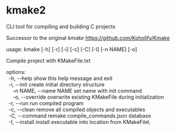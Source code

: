 # kmake2
CLI tool for compiling and building C projects

Successor to the original *kmake* https://github.com/Koholify/Kmake

usage: kmake [-h] [-r] [-i] [-c] [-C] [-I] [-n NAME] [-o]

Compile project with KMakeFile.txt

options:\
&ensp;-h, --help            show this help message and exit\
&ensp;-i, --init            create initial directory structure\
&emsp; -n NAME, --name NAME  set name with init command\
&emsp; -o, --override        overwrite existing KMakeFile during initialization\
&ensp;-r, --run             run compiled program\
&ensp;-c, --clean           remove all compiled objects and executables\
&ensp;-C, --command         remake compile_commands.json database\
&ensp;-I, --install         install executable into location from KMakeFile\

